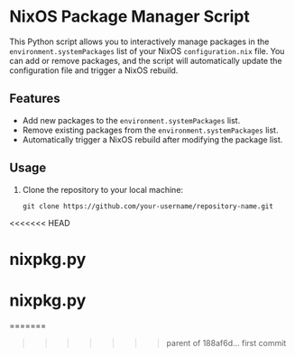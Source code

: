 # NixOS Package Manager Script

This Python script allows you to interactively manage packages in the `environment.systemPackages` list of your NixOS `configuration.nix` file. You can add or remove packages, and the script will automatically update the configuration file and trigger a NixOS rebuild.

## Features

- Add new packages to the `environment.systemPackages` list.
- Remove existing packages from the `environment.systemPackages` list.
- Automatically trigger a NixOS rebuild after modifying the package list.

## Usage

1. Clone the repository to your local machine:

   ```
   git clone https://github.com/your-username/repository-name.git
   
   ```
<<<<<<< HEAD
# nixpkg.py
# nixpkg.py
=======
>>>>>>> parent of 188af6d... first commit
